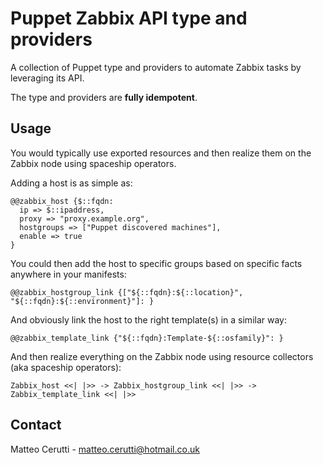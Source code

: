 # Puppet Zabbix API type and providers

A collection of Puppet type and providers to automate Zabbix tasks by leveraging its API.

The type and providers are <b>fully idempotent</b>.

## Usage
You would typically use exported resources and then realize them on the Zabbix node using spaceship operators.

Adding a host is as simple as:
```
@@zabbix_host {$::fqdn:
  ip => $::ipaddress,
  proxy => "proxy.example.org",
  hostgroups => ["Puppet discovered machines"],
  enable => true
}
```

You could then add the host to specific groups based on specific facts anywhere in your manifests:
```
@@zabbix_hostgroup_link {["${::fqdn}:${::location}", "${::fqdn}:${::environment}"]: }
```

And obviously link the host to the right template(s) in a similar way:
```
@@zabbix_template_link {"${::fqdn}:Template-${::osfamily}": }
```

And then realize everything on the Zabbix node using resource collectors (aka spaceship operators):
```
Zabbix_host <<| |>> -> Zabbix_hostgroup_link <<| |>> -> Zabbix_template_link <<| |>>
```

## Contact
Matteo Cerutti - matteo.cerutti@hotmail.co.uk
